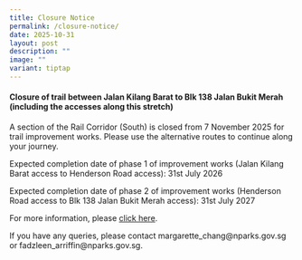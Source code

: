 ```yaml
---
title: Closure Notice
permalink: /closure-notice/
date: 2025-10-31
layout: post
description: ""
image: ""
variant: tiptap
---
```

<h4><strong>Closure of trail between Jalan Kilang Barat to Blk 138 Jalan Bukit Merah (including the accesses along this stretch)</strong></h4>
<p>A section of the Rail Corridor (South) is closed from 7 November 2025
for trail improvement works. Please use the alternative routes to continue
along your journey.</p>
<p>Expected completion date of phase 1 of improvement works (Jalan Kilang
Barat access to Henderson Road access): 31st July 2026</p>
<p>Expected completion date of phase 2 of improvement works (Henderson Road
access to Blk 138 Jalan Bukit Merah access): 31st July 2027</p>
<p>For more information, please <a href="/files/RC_South_PBA_trail_repair_closure_sign.pdf" rel="noopener noreferrer nofollow" target="_blank">click here</a>.</p>
<p>If you have any queries, please contact margarette_chang@nparks.gov.sg
or fadzleen_arriffin@nparks.gov.sg.</p>
<p></p>
<p></p>